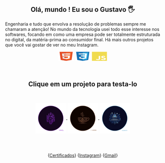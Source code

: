 
<h2 align="center">Olá, mundo ! Eu sou o Gustavo 🖐️</h2>

<p align= "">
   Engenharia e tudo que envolva a resolução de problemas sempre me chamaram a atenção! No mundo da tecnologia usei todo esse interesse nos softwares, focando em como uma empresa pode ser totalmente estruturada no digital, da matéria-prima ao consumidor final. Há mais outros projetos que você vai gostar de ver no meu Instagram.  
</p>


<!-- - - - - - - - - - - - -   TECNOLOGIAS   - - - - - - - - - - - - - - - - -->

<div style="display: inline_block" align="center">

  <img align="center" height="30" width="50" src="https://raw.githubusercontent.com/devicons/devicon/master/icons/html5/html5-original.svg"> 
  <img align="center" height="30" width="50" src="https://raw.githubusercontent.com/devicons/devicon/master/icons/css3/css3-original.svg">
  <img align="center" height="30" width="50" src="https://raw.githubusercontent.com/devicons/devicon/master/icons/javascript/javascript-plain.svg">
</div>



<br>
<br>



<!-- - - - - - - - - - - - -   PROJETOS   - - - - - - - - - - - - - - - - -->

<h2 align="center">Clique em um projeto para testa-lo</h2>
<br>

<div  align="center">
     
 [<img align="center" width="100px" src="https://github.com/Gustavoo-Campos/Gustavoo-Campos/blob/main/img/ViewFy.png"> ](https://gustavoo-campos.github.io/Alfa/)  [<img align="center" width="100px" src="https://github.com/Gustavoo-Campos/Gustavoo-Campos/blob/main/img/L%C2%B4ar%C3%B4me.png"> ](https://gustavoo-campos.github.io/Bravo/) [<img align="center" width="100px" src="https://github.com/Gustavoo-Campos/Gustavoo-Campos/blob/main/img/InovArch.png"> ](https://gustavoo-campos.github.io/InovArch/) 
</div>

<br>
<br>


<!-- - - - - - - - - - - - -   MÍDIAS   - - - - - - - - - - - - - - - - -->


<div style="display: inline_block" align="center">
<p>
   
 {[Certificados](https://github.com/Gustavoo-Campos/Gustavoo-Campos/tree/main/img/certificados)}  {[Instagram](https://instagram.com/gustavo.prog)}  {[Gmail](mailto:gustavoprogp@gmail.com)}
</p>
</div>



